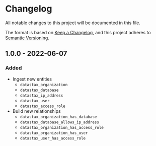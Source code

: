 # Changelog

All notable changes to this project will be documented in this file.

The format is based on [Keep a Changelog](https://keepachangelog.com/en/1.0.0/),
and this project adheres to
[Semantic Versioning](https://semver.org/spec/v2.0.0.html).

## 1.0.0 - 2022-06-07

### Added

- Ingest new entities
  - `datastax_organization`
  - `datastax_database`
  - `datastax_ip_address`
  - `datastax_user`
  - `datastax_access_role`
- Build new relationships
  - `datastax_organization_has_database`
  - `datastax_database_allows_ip_address`
  - `datastax_organization_has_access_role`
  - `datastax_organization_has_user`
  - `datastax_user_has_access_role`
